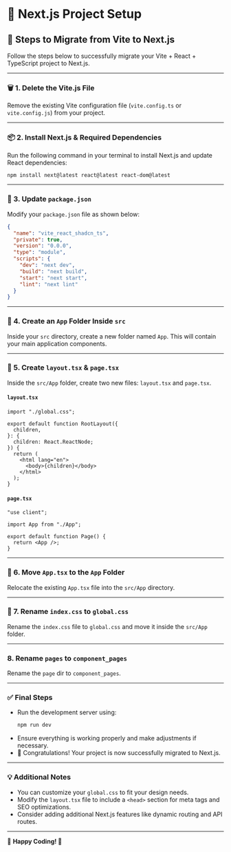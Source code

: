 # 🚀 Next.js Project Setup

## 📌 Steps to Migrate from Vite to Next.js

Follow the steps below to successfully migrate your Vite + React + TypeScript project to Next.js.

---

### 🗑️ 1. Delete the Vite.js File
Remove the existing Vite configuration file (`vite.config.ts` or `vite.config.js`) from your project.

---

### 📦 2. Install Next.js & Required Dependencies
Run the following command in your terminal to install Next.js and update React dependencies:
```sh
npm install next@latest react@latest react-dom@latest
```

---

### 📜 3. Update `package.json`
Modify your `package.json` file as shown below:

```json
{
  "name": "vite_react_shadcn_ts",
  "private": true,
  "version": "0.0.0",
  "type": "module",
  "scripts": {
    "dev": "next dev",
    "build": "next build",
    "start": "next start",
    "lint": "next lint"
  }
}
```

---

### 📂 4. Create an `App` Folder Inside `src`
Inside your `src` directory, create a new folder named `App`. This will contain your main application components.

---

### 📄 5. Create `layout.tsx` & `page.tsx`
Inside the `src/App` folder, create two new files: `layout.tsx` and `page.tsx`.

#### `layout.tsx`
```tsx
import "./global.css";

export default function RootLayout({
  children,
}: {
  children: React.ReactNode;
}) {
  return (
    <html lang="en">
      <body>{children}</body>
    </html>
  );
}
```

#### `page.tsx`
```tsx
"use client";

import App from "./App";

export default function Page() {
  return <App />;
}
```

---

### 📌 6. Move `App.tsx` to the `App` Folder
Relocate the existing `App.tsx` file into the `src/App` directory.

---

### 🎨 7. Rename `index.css` to `global.css`
Rename the `index.css` file to `global.css` and move it inside the `src/App` folder.

---

###  8. Rename `pages` to `component_pages`
Rename the `page` dir to `component_pages`.

---

### ✅ Final Steps
- Run the development server using:
  ```sh
  npm run dev
  ```
- Ensure everything is working properly and make adjustments if necessary.
- 🎉 Congratulations! Your project is now successfully migrated to Next.js.

---

### 💡 Additional Notes
- You can customize your `global.css` to fit your design needs.
- Modify the `layout.tsx` file to include a `<head>` section for meta tags and SEO optimizations.
- Consider adding additional Next.js features like dynamic routing and API routes.

---

🔗 **Happy Coding! 🚀**


